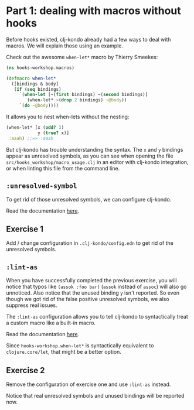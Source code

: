 # Part 1: dealing with macros without hooks

Before hooks existed, clj-kondo already had a few ways to deal with macros. We will explain those using an example.

Check out the awesome `when-let*` macro by Thierry Smeekes:

``` clojure
(ns hooks-workshop.macros)

(defmacro when-let*
  ([bindings & body]
   (if (seq bindings)
     `(when-let [~(first bindings) ~(second bindings)]
        (when-let* ~(drop 2 bindings) ~@body))
     `(do ~@body))))
```

It allows you to nest when-lets without the nesting:

``` clojure
(when-let* [x (odd? 3)
            y (true? x)]
 :aaah) ;;=> :aaah
```

But clj-kondo has trouble understanding the syntax. The `x` and `y` bindings
appear as unresolved symbols, as you can see when opening the file
`src/hooks_workshop/macro_usage.clj` in an editor with clj-kondo integration, or
when linting this file from the command line.

## `:unresolved-symbol`

To get rid of those unresolved symbols, we can configure clj-kondo.

Read the documentation
[here](https://github.com/clj-kondo/clj-kondo/blob/master/doc/linters.md#unresolved-symbol).

## Exercise 1

Add / change configuration in `.clj-kondo/config.edn` to get rid of the unresolved
symbols.

## `:lint-as`

When you have successfully completed the previous exercise, you will notice that
typos like `(assok :foo bar)` (`assok` instead of `assoc`) will also go
unnoticed. Also notice that the unused binding `y` isn't reported. So even
though we got rid of the false positive unresolved symbols, we also suppress
real issues.

The `:lint-as` configuration allows you to tell clj-kondo to syntactically treat
a custom macro like a built-in macro.

Read the documentation
[here](https://github.com/clj-kondo/clj-kondo/blob/master/doc/config.md#lint-a-custom-macro-like-a-built-in-macro).

Since `hooks-workshop.when-let*` is syntactically equivalent to
`clojure.core/let`, that might be a better option.

## Exercise 2

Remove the configuration of exercise one and use `:lint-as` instead.

Notice that real unresolved symbols and unused bindings will be reported now.
